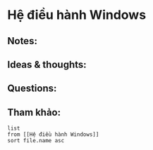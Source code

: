 # Hệ điều hành Windows

## Notes:


## Ideas & thoughts:

## Questions:


## Tham khảo:
```dataview
list
from [[Hệ điều hành Windows]]
sort file.name asc
```